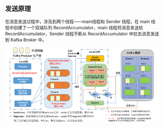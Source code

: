 ## 发送原理

在消息发送过程中，涉及到两个线程——main线程和 Sender 线程，在 main 线程中创建了一个双端队列 RecordAccumulator，main 线程将消息发送给 RecordAccumulator，Sender 线程不断从 RecordAccumulator 中拉去消息发送到 Kafka Broker 中。

![image-20231022173505194](images/3、Kafka%20生产者/image-20231022173505194.png)

